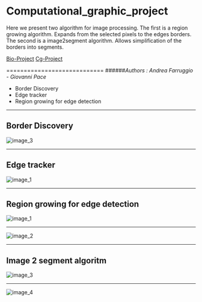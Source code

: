 Computational_graphic_project
=============================


Here we present two algorithm for image processing. 
The first is a region growing algorithm. Expands from the selected pixels to the edges borders.
The second is a image2segment algorithm. Allows simplification of the borders into segments.



[Bio-Project](https://raw.githubusercontent.com/farruggio/Computational_graphic_project/master/HowTo_BIO/HowToBio.md)
[Cg-Project](https://raw.githubusercontent.com/farruggio/Computational_graphic_project/master/HowTo_Grafica/HowTo_3d.md)

============================
######*Authors : Andrea Farruggio - Giovanni Pace*
* Border Discovery
* Edge tracker
* Region growing for edge detection

- - -
## Border Discovery

![image_3](https://raw.github.com/cvdlab-cg/442999/master/progetto/seg_image/border_discorvery1.jpg)

- - -

## Edge tracker

![image_1](https://raw.github.com/cvdlab-cg/442999/master/progetto/seg_image/trackingedge1.jpg)
- - -

## Region growing for edge detection

![image_1](https://raw.github.com/cvdlab-cg/442999/master/progetto/seg_image/RegionGrowing_1.jpg)
- - -
![image_2](https://raw.github.com/cvdlab-cg/442999/master/progetto/seg_image/Seconda_Grown_2.jpg)
- - -

## Image 2 segment algoritm


![image_3](https://raw.github.com/cvdlab-cg/442999/master/progetto/seg_image/finale_1.jpg)
- - -
![image_4](https://raw.github.com/cvdlab-cg/442999/master/progetto/seg_image/finale_2.jpg)
